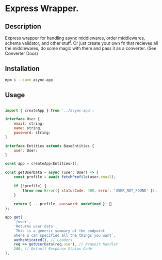 Express Wrapper.
=============================

## Description

Express wrapper for handling async middlewares, order middlewares, schema validator, and other stuff.
Or just create your own fn that recieves all the middlewares, do some magic with them and pass it as a converter. (See Converter Docs)

## Installation

```sh
npm i --save async-app
```

## Usage

```js

import { createApp } from '../async-app';

interface User {
	email: string;
	name: string;
	password: string;
}

interface Entities extends BaseEntities {
	user: User;
}

const app = createApp<Entities>();

const getUserData = async (user: User) => {
	const profile = await fetchProfile(user.email);
	
	if (!profile) {
		throw new Error({ statusCode: 400, error: 'USER_NOT_FOUND' });
	}
	
	return { ...profile, password: undefined }; 🙈
};

app.get(
	'/user',
	'Returns user data',
	`This is a generic summary of the endpoint
	where u can specified all the things you want`,
	authenticated(), // Loaders
	req => getUserData(req.user), // Request handler
	200, // Default Response Status Code
);

```
